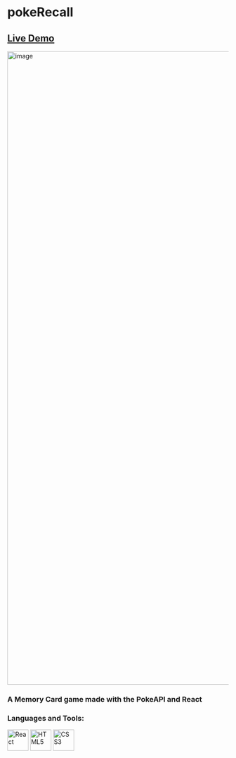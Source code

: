# pokeRecall

## <a href="https://pokerecall.netlify.app/">Live Demo</a>

<img width="1440" alt="image" src="https://github.com/Lucas256w/pokeRecall/assets/112456075/79fc0274-d591-40b1-885a-9e8625d63cc5">


<h3>A Memory Card game made with the PokeAPI and React</h3>

<h3 align="left">Languages and Tools:</h3>
<p align="left">
  <img src="https://cdn.jsdelivr.net/gh/devicons/devicon/icons/react/react-original.svg" 
        width="48"
        height="48"
        alt="React"/>
  <img src="https://cdn.jsdelivr.net/gh/devicons/devicon/icons/html5/html5-plain.svg" 
        width="48"
        height="48"
        alt="HTML5"/>
  <img src="https://cdn.jsdelivr.net/gh/devicons/devicon/icons/css3/css3-plain.svg"
        width="48"
        height="48"
        alt="CSS3"/>
</p>

